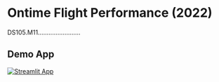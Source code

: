 # Ontime Flight Performance (2022)

DS105.M11........................

## Demo App

[![Streamlit App](https://static.streamlit.io/badges/streamlit_badge_black_white.svg)](https://thngph-ontime-flight-app-ix4s93.streamlit.app/)
